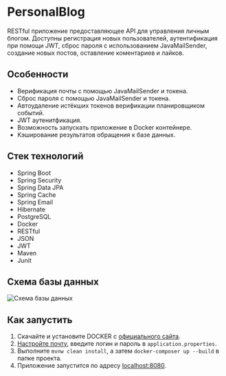 # PersonalBlog
RESTful приложение предоставляющее API для управления личным блогом. Доступны регистрация новых пользователей, аутентификация при помощи JWT, сброс пароля с использованием JavaMailSender, создание новых постов, оставление коментариев и лайков.
## Особенности
- Верификация почты с помощью JavaMailSender и токена.
- Сброс пароля с помощью JavaMailSender и токена.
- Автоудаление истёкших токенов верификации планировщиком событий.
- JWT аутенитфикация.
- Возможность запускать приложение в Docker контейнере.
- Кэширование результатов обращения к базе данных.
## Стек технологий
- Spring Boot
- Spring Security
- Spring Data JPA
- Spring Cache
- Spring Email
- Hibernate
- PostgreSQL
- Docker
- RESTful
- JSON
- JWT
- Maven
- Junit
## Схема базы данных
![Схема базы данных]()
## Как запустить
1. Скачайте и установите DOCKER с [официального сайта](https://www.docker.com).
2. [Настройте почту](https://yandex.ru/support/mail/mail-clients/others.html), введите логин и пароль в `application.properties`.
3. Выполните `mvnw clean install`, а затем `docker-composer up --build` в папке проекта.
4. Приложение запустится по адресу [localhost:8080](http://localhost:8080).
